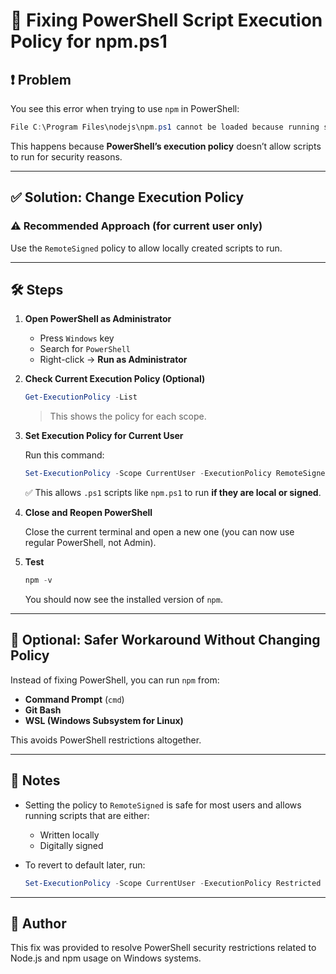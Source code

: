 
# 📄 Fixing PowerShell Script Execution Policy for npm.ps1

## ❗ Problem

You see this error when trying to use `npm` in PowerShell:

```powershell
File C:\Program Files\nodejs\npm.ps1 cannot be loaded because running scripts is disabled on this system.
```

This happens because **PowerShell’s execution policy** doesn’t allow scripts to run for security reasons.

---

## ✅ Solution: Change Execution Policy

### ⚠️ Recommended Approach (for current user only)

Use the `RemoteSigned` policy to allow locally created scripts to run.

---

## 🛠 Steps

1. **Open PowerShell as Administrator**

   - Press `Windows` key
   - Search for `PowerShell`
   - Right-click → **Run as Administrator**

2. **Check Current Execution Policy (Optional)**

   ```powershell
   Get-ExecutionPolicy -List
   ```

   > This shows the policy for each scope.

3. **Set Execution Policy for Current User**

   Run this command:

   ```powershell
   Set-ExecutionPolicy -Scope CurrentUser -ExecutionPolicy RemoteSigned -Force
   ```

   ✅ This allows `.ps1` scripts like `npm.ps1` to run **if they are local or signed**.

4. **Close and Reopen PowerShell**

   Close the current terminal and open a new one (you can now use regular PowerShell, not Admin).

5. **Test**

   ```powershell
   npm -v
   ```

   You should now see the installed version of `npm`.

---

## 🧹 Optional: Safer Workaround Without Changing Policy

Instead of fixing PowerShell, you can run `npm` from:

- **Command Prompt** (`cmd`)
- **Git Bash**
- **WSL (Windows Subsystem for Linux)**

This avoids PowerShell restrictions altogether.

---

## 📎 Notes

- Setting the policy to `RemoteSigned` is safe for most users and allows running scripts that are either:
  - Written locally
  - Digitally signed

- To revert to default later, run:

   ```powershell
   Set-ExecutionPolicy -Scope CurrentUser -ExecutionPolicy Restricted -Force
   ```

---

## 📝 Author

This fix was provided to resolve PowerShell security restrictions related to Node.js and npm usage on Windows systems.
